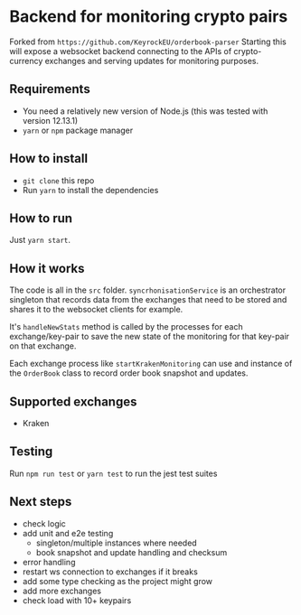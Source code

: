 # Backend for monitoring crypto pairs

Forked from `https://github.com/KeyrockEU/orderbook-parser`
Starting this will expose a websocket backend connecting to the APIs of crypto-currency exchanges and serving updates for monitoring purposes.

## Requirements

- You need a relatively new version of Node.js (this was tested with version 12.13.1)
- `yarn` or `npm` package manager

## How to install

- `git clone` this repo
- Run `yarn` to install the dependencies

## How to run

Just `yarn start`.

## How it works

The code is all in the `src` folder.
`syncrhonisationService` is an orchestrator singleton that records data from the exchanges that need to be stored and shares it to the websocket clients for example.

It's `handleNewStats` method is called by the processes for each exchange/key-pair to save the new state of the monitoring for that key-pair on that exchange.

Each exchange process like `startKrakenMonitoring` can use and instance of the `OrderBook` class to record order book snapshot and updates.

## Supported exchanges

- Kraken

## Testing

Run `npm run test` or `yarn test` to run the jest test suites

## Next steps

- check logic
- add unit and e2e testing
  - singleton/multiple instances where needed
  - book snapshot and update handling and checksum
- error handling
- restart ws connection to exchanges if it breaks
- add some type checking as the project might grow
- add more exchanges
- check load with 10+ keypairs
